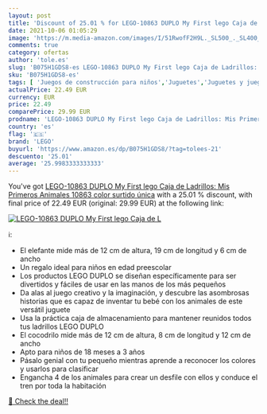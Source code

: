 ```yaml
---
layout: post
title: 'Discount of 25.01 % for LEGO-10863 DUPLO My First lego Caja de L'
date: 2021-10-06 01:05:29
image: 'https://m.media-amazon.com/images/I/51RwofF2H9L._SL500_._SL400_.jpg'
comments: true
category: ofertas
author: 'tole.es'
slug: 'B075H1GDS8-es LEGO-10863 DUPLO My First lego Caja de Ladrillos: Mis...'
sku: 'B075H1GDS8-es'
tags: [ 'Juegos de construcción para niños','Juguetes','Juguetes y juegos','lego', ]
actualPrice: 22.49 EUR
currency: EUR
price: 22.49
comparePrice: 29.99 EUR
prodname: 'LEGO-10863 DUPLO My First lego Caja de Ladrillos: Mis Primeros Animales  10863   color surtido  única'
country: 'es'
flag: '🇪🇸'
brand: 'LEGO'
buyurl: 'https://www.amazon.es/dp/B075H1GDS8/?tag=tolees-21'
descuento: '25.01'
average: '25.9983333333333'
---
```


You've got [LEGO-10863 DUPLO My First lego Caja de Ladrillos: Mis Primeros Animales  10863   color surtido  única](https://www.amazon.es/dp/B075H1GDS8/?tag=tolees-21) with a  25.01 % discount, with final price of 22.49 EUR (original: 29.99 EUR) at the following link:

[![LEGO-10863 DUPLO My First lego Caja de L](https://m.media-amazon.com/images/I/51RwofF2H9L._SL500_._SL400_.jpg)](https://www.amazon.es/dp/B075H1GDS8/?tag=tolees-21)

ℹ️:

- El elefante mide más de 12 cm de altura, 19 cm de longitud y 6 cm de ancho
- Un regalo ideal para niños en edad preescolar
- Los productos LEGO DUPLO se diseñan específicamente para ser divertidos y fáciles de usar en las manos de los más pequeños
- Da alas al juego creativo y la imaginación, y descubre las asombrosas historias que es capaz de inventar tu bebé con los animales de este versátil juguete
- Usa la práctica caja de almacenamiento para mantener reunidos todos tus ladrillos LEGO DUPLO
- El cocodrilo mide más de 12 cm de altura, 8 cm de longitud y 12 cm de ancho
- Apto para niños de 18 meses a 3 años
- Pásalo genial con tu pequeño mientras aprende a reconocer los colores y usarlos para clasificar
- Engancha 4 de los animales para crear un desfile con ellos y conduce el tren por toda la habitación

[🛒 Check the deal!!](https://www.amazon.es/dp/B075H1GDS8/?tag=tolees-21)
